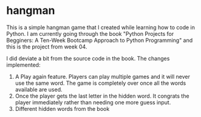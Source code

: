 # hangman

This is a simple hangman game that I created while learning how to code in Python. I am currently going through the book "Python Projects for Begginers: A Ten-Week Bootcamp Approach to Python Programming" and this is the project from week 04. 

I did deviate a bit from the source code in the book. The changes implemented:

1. A Play again feature. Players can play multiple games and it will never use the same word. The game is completely over once all the words available are used.
2. Once the player gets the last letter in the hidden word. It congrats the player immediately rather than needing one more guess input.
3. Different hidden words from the book
